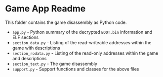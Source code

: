 # Game App Readme

This folder contains the game disassembly as Python code.
- `app.py` - Python summary of the decrypted `BOOT.bin` information and ELF sections
- `section_data.py` - Listing of the read-writeable addresses within the game with descriptions
- `section_rodata.py` - Listing of the read-only addresses within the game and descriptions
- `section_text.py` - The game disassembly
- `support.py` - Support functions and classes for the above files
